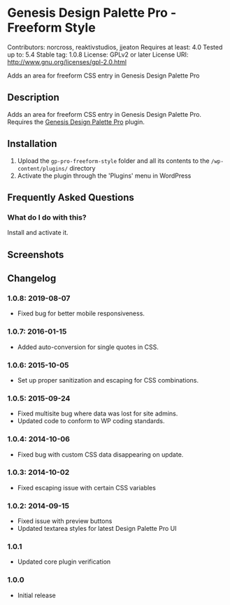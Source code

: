 # Genesis Design Palette Pro - Freeform Style

Contributors: norcross, reaktivstudios, jjeaton
Requires at least: 4.0
Tested up to: 5.4
Stable tag: 1.0.8
License: GPLv2 or later
License URI: http://www.gnu.org/licenses/gpl-2.0.html

Adds an area for freeform CSS entry in Genesis Design Palette Pro

## Description

Adds an area for freeform CSS entry in Genesis Design Palette Pro. Requires the [Genesis Design Palette Pro](http://genesisdesignpro.com/ "Genesis Design Palette Pro") plugin.

## Installation

1. Upload the `gp-pro-freeform-style` folder and all its contents to the `/wp-content/plugins/` directory
1. Activate the plugin through the 'Plugins' menu in WordPress

## Frequently Asked Questions
### What do I do with this?
Install and activate it.

## Screenshots
## Changelog
### 1.0.8: 2019-08-07
* Fixed bug for better mobile responsiveness.

### 1.0.7: 2016-01-15
* Added auto-conversion for single quotes in CSS.

### 1.0.6: 2015-10-05
* Set up proper sanitization and escaping for CSS combinations.

### 1.0.5: 2015-09-24
* Fixed multisite bug where data was lost for site admins.
* Updated code to conform to WP coding standards.

### 1.0.4: 2014-10-06
* Fixed bug with custom CSS data disappearing on update.

### 1.0.3: 2014-10-02
* Fixed escaping issue with certain CSS variables

### 1.0.2: 2014-09-15
* Fixed issue with preview buttons
* Updated textarea styles for latest Design Palette Pro UI

### 1.0.1
* Updated core plugin verification

### 1.0.0
* Initial release

